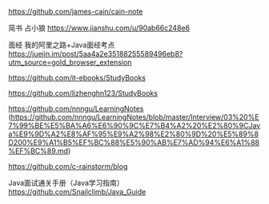 https://github.com/james-cain/cain-note


简书 占小狼 https://www.jianshu.com/u/90ab66c248e6


面经 我的阿里之路+Java面经考点 https://juejin.im/post/5aa4a2e35188255589496eb8?utm_source=gold_browser_extension

https://github.com/it-ebooks/StudyBooks

https://github.com/lizhenghn123/StudyBooks

https://github.com/nnngu/LearningNotes (https://github.com/nnngu/LearningNotes/blob/master/Interview/03%20%E7%99%BE%E5%BA%A6%E6%90%9C%E7%B4%A2%20%E2%80%9CJava%E9%9D%A2%E8%AF%95%E9%A2%98%E2%80%9D%20%E5%89%8D200%E9%A1%B5%EF%BC%88%E5%90%AB%E7%AD%94%E6%A1%88%EF%BC%89.md)

https://github.com/c-rainstorm/blog

Java面试通关手册（Java学习指南） https://github.com/Snailclimb/Java_Guide
